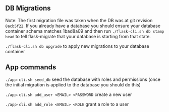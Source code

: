 ## DB Migrations

Note: The first migration file was taken when the DB was at git revision `8acb5f22`. If you already have a database you should ensure your database container schema matches 1bad8a09 and then run `./flask-cli.sh db stamp head` to tell flask-migrate that your database is starting from that state.

`./flask-cli.sh db upgrade` to apply new migrations to your database container

## App commands

`./app-cli.sh seed_db` seed the database with roles and permissions (once the initial migration is applied to the database you should do this)

`./app-cli.sh add_user <EMAIL> <PASSWORD` create a new user

`./app-cli.sh add_role <EMAIL> <ROLE` grant a role to a user
